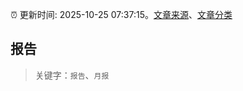 :alarm_clock: 更新时间: 2025-10-25 07:37:15。[文章来源](/README.md)、[文章分类](/TAGS.md)

## 报告


> 关键字：`报告`、`月报`



